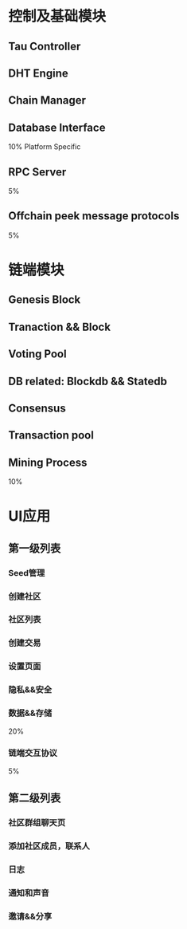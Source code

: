 # 控制及基础模块

## Tau Controller
## DHT Engine
## Chain Manager
## Database Interface
10% Platform Specific

## RPC Server
5%
## Offchain peek message protocols
5%

# 链端模块
## Genesis Block
## Tranaction && Block
## Voting Pool
## DB related: Blockdb && Statedb
## Consensus
## Transaction pool
## Mining Process
10%

# UI应用

## 第一级列表
### Seed管理
### 创建社区
### 社区列表
### 创建交易
### 设置页面
### 隐私&&安全
### 数据&&存储
20%
### 链端交互协议
5%

## 第二级列表
### 社区群组聊天页
### 添加社区成员，联系人
### 日志
### 通知和声音
### 邀请&&分享
